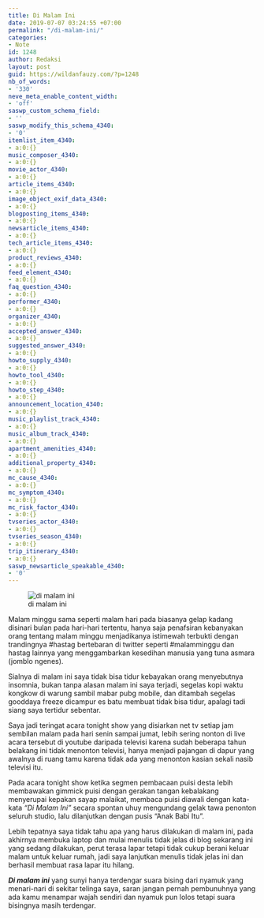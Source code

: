```yaml
---
title: Di Malam Ini
date: 2019-07-07 03:24:55 +07:00
permalink: "/di-malam-ini/"
categories:
- Note
id: 1248
author: Redaksi
layout: post
guid: https://wildanfauzy.com/?p=1248
nb_of_words:
- '330'
neve_meta_enable_content_width:
- 'off'
saswp_custom_schema_field:
- ''
saswp_modify_this_schema_4340:
- '0'
itemlist_item_4340:
- a:0:{}
music_composer_4340:
- a:0:{}
movie_actor_4340:
- a:0:{}
article_items_4340:
- a:0:{}
image_object_exif_data_4340:
- a:0:{}
blogposting_items_4340:
- a:0:{}
newsarticle_items_4340:
- a:0:{}
tech_article_items_4340:
- a:0:{}
product_reviews_4340:
- a:0:{}
feed_element_4340:
- a:0:{}
faq_question_4340:
- a:0:{}
performer_4340:
- a:0:{}
organizer_4340:
- a:0:{}
accepted_answer_4340:
- a:0:{}
suggested_answer_4340:
- a:0:{}
howto_supply_4340:
- a:0:{}
howto_tool_4340:
- a:0:{}
howto_step_4340:
- a:0:{}
announcement_location_4340:
- a:0:{}
music_playlist_track_4340:
- a:0:{}
music_album_track_4340:
- a:0:{}
apartment_amenities_4340:
- a:0:{}
additional_property_4340:
- a:0:{}
mc_cause_4340:
- a:0:{}
mc_symptom_4340:
- a:0:{}
mc_risk_factor_4340:
- a:0:{}
tvseries_actor_4340:
- a:0:{}
tvseries_season_4340:
- a:0:{}
trip_itinerary_4340:
- a:0:{}
saswp_newsarticle_speakable_4340:
- '0'
---
```


<figure class="wp-block-image"><img src="https://wildanfauzyart.files.wordpress.com/2020/04/b7df5-blur-dark-defocused-376533.jpg?w=768" alt="di malam ini" class="wp-image-1249" data-recalc-dims="1" /><figcaption>di malam ini</figcaption></figure> 

Malam minggu sama seperti malam hari pada biasanya gelap kadang disinari bulan pada hari-hari tertentu, hanya saja penafsiran kebanyakan orang tentang malam minggu menjadikanya istimewah terbukti dengan trandingnya #hastag bertebaran di twitter seperti #malamminggu dan hastag lainnya yang menggambarkan kesedihan manusia yang tuna asmara (jomblo ngenes).

Sialnya di malam ini saya tidak bisa tidur kebayakan orang menyebutnya insomnia, bukan tanpa alasan malam ini saya terjadi, segelas kopi waktu kongkow di warung sambil mabar pubg mobile, dan ditambah segelas gooddaya freeze dicampur es batu membuat tidak bisa tidur, apalagi tadi siang saya tertidur sebentar.

Saya jadi teringat acara tonight show yang disiarkan net tv setiap jam sembilan malam pada hari senin sampai jumat, lebih sering nonton di live acara tersebut di youtube daripada televisi karena sudah beberapa tahun belakang ini tidak menonton televisi, hanya menjadi pajangan di dapur yang awalnya di ruang tamu karena tidak ada yang menonton kasian sekali nasib televisi itu.

Pada acara tonight show ketika segmen pembacaan puisi desta lebih membawakan gimmick puisi dengan gerakan tangan kebalakang menyerupai kepakan sayap malaikat, membaca puisi diawali dengan kata-kata _&#8220;Di Malam Ini&#8221;_ secara spontan uhuy mengundang gelak tawa penonton seluruh studio, lalu dilanjutkan dengan pusis &#8220;Anak Babi Itu&#8221;.

Lebih tepatnya saya tidak tahu apa yang harus dilakukan di malam ini, pada akhirnya membuka laptop dan mulai menulis tidak jelas di blog sekarang ini yang sedang dilakukan, perut terasa lapar tetapi tidak cukup berani keluar malam untuk keluar rumah, jadi saya lanjutkan menulis tidak jelas ini dan berhasil membuat rasa lapar itu hilang.

_**Di malam ini**_ yang sunyi hanya terdengar suara bising dari nyamuk yang menari-nari di sekitar telinga saya, saran jangan pernah pembunuhnya yang ada kamu menampar wajah sendiri dan nyamuk pun lolos tetapi suara bisingnya masih terdengar.